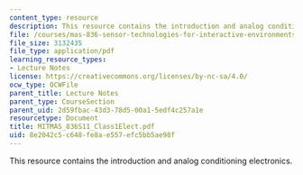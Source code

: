```yaml
---
content_type: resource
description: This resource contains the introduction and analog conditioning electronics.
file: /courses/mas-836-sensor-technologies-for-interactive-environments-spring-2011/8e2042c5c648fe8ae557efc5bb5ae98f_MITMAS_836S11_Class1Elect.pdf
file_size: 3132435
file_type: application/pdf
learning_resource_types:
- Lecture Notes
license: https://creativecommons.org/licenses/by-nc-sa/4.0/
ocw_type: OCWFile
parent_title: Lecture Notes
parent_type: CourseSection
parent_uid: 2d59fbac-43d3-78d5-00a1-5edf4c257a1e
resourcetype: Document
title: MITMAS_836S11_Class1Elect.pdf
uid: 8e2042c5-c648-fe8a-e557-efc5bb5ae98f
---
```

This resource contains the introduction and analog conditioning electronics.